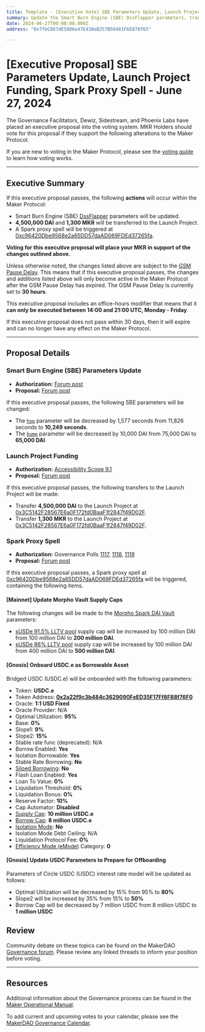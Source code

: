 ```yaml
---
title: Template - [Executive Vote] SBE Parameters Update, Launch Project Funding, Spark Proxy Spell - June 27, 2024
summary: Update the Smart Burn Engine (SBE) DssFlapper parameters, transfer funding to the Launch Project, and trigger a Spark proxy spell.
date: 2024-06-27T00:00:00.000Z
address: "0x7fbC867dE58D6e47E430eB257B50481F6E878f65"

---
```

# [Executive Proposal] SBE Parameters Update, Launch Project Funding, Spark Proxy Spell - June 27, 2024

The Governance Facilitators, Dewiz, Sidestream, and Phoenix Labs have placed an executive proposal into the voting system. MKR Holders should vote for this proposal if they support the following alterations to the Maker Protocol.

If you are new to voting in the Maker Protocol, please see the [voting guide](https://manual.makerdao.com/governance/voting-in-makerdao/on-chain-governance) to learn how voting works.

---

## Executive Summary

If this executive proposal passes, the following **actions** will occur within the Maker Protocol:

- Smart Burn Engine (SBE) [DssFlapper](https://mips.makerdao.com/mips/details/MIP104#9-1-3) parameters will be updated.
- **4,500,000 DAI** and **1,300 MKR** will be transferred to the Launch Project.
- A Spark proxy spell will be triggered at [0xc96420Dbe9568e2a65DD57daAD069FDEd37265fa](https://etherscan.io/address/0xc96420Dbe9568e2a65DD57daAD069FDEd37265fa).

**Voting for this executive proposal will place your MKR in support of the changes outlined above.**

Unless otherwise noted, the changes listed above are subject to the [GSM Pause Delay](https://manual.makerdao.com/parameter-index/core/param-gsm-pause-delay). This means that if this executive proposal passes, the changes and additions listed above will only become active in the Maker Protocol after the GSM Pause Delay has expired. The GSM Pause Delay is currently set to **30 hours**.

This executive proposal includes an office-hours modifier that means that it **can only be executed between 14:00 and 21:00 UTC, Monday - Friday**.

If this executive proposal does not pass within 30 days, then it will expire and can no longer have any effect on the Maker Protocol.

---

## Proposal Details

### Smart Burn Engine (SBE) Parameters Update

- **Authorization:** [Forum post](https://forum.makerdao.com/t/smart-burn-engine-transaction-analysis-parameter-reconfiguration-update-8/24531/4)
- **Proposal:** [Forum post](https://forum.makerdao.com/t/smart-burn-engine-transaction-analysis-parameter-reconfiguration-update-8/24531)

If this executive proposal passes, the following SBE parameters will be changed:

- The [`hop`](https://mips.makerdao.com/mips/details/MIP104#9-1-3-1a) parameter will be decreased by 1,577 seconds from 11,826 seconds to **10,249 seconds**.
- The [`bump`](https://mips.makerdao.com/mips/details/MIP104#9-1-3-3a) parameter will be decreased by 10,000 DAI from 75,000 DAI to **65,000 DAI**.

### Launch Project Funding
  
- **Authorization:** [Accessibility Scope 9.1](https://mips.makerdao.com/mips/details/MIP108#9-1-launch-project-budget)
- **Proposal:** [Forum post](https://forum.makerdao.com/t/utilization-of-the-launch-project-under-the-accessibility-scope/21468/18)
  
If this executive proposal passes, the following transfers to the Launch Project will be made:
  
- Transfer **4,500,000 DAI** to the Launch Project at [0x3C5142F28567E6a0F172fd0BaaF1f2847f49D02F](https://etherscan.io/address/0x3C5142F28567E6a0F172fd0BaaF1f2847f49D02F).
- Transfer **1,300 MKR** to the Launch Project at [0x3C5142F28567E6a0F172fd0BaaF1f2847f49D02F](https://etherscan.io/address/0x3C5142F28567E6a0F172fd0BaaF1f2847f49D02F).
  
### Spark Proxy Spell
  
- **Authorization:** Governance Polls [1117](https://vote.makerdao.com/polling/QmdQYTQe), [1118](https://vote.makerdao.com/polling/QmU6KSGc), [1119](https://vote.makerdao.com/polling/QmQv9zQR)
- **Proposal:** [Forum post](https://forum.makerdao.com/t/jun-12-2024-proposed-changes-to-sparklend-for-upcoming-spell/24489)
  
If this executive proposal passes, a Spark proxy spell at [0xc96420Dbe9568e2a65DD57daAD069FDEd37265fa](https://etherscan.io/address/0xc96420Dbe9568e2a65DD57daAD069FDEd37265fa) will be triggered, containing the following items.
  
#### [Mainnet] Update Morpho Vault Supply Caps
  
The following changes will be made to the [Morpho Spark DAI Vault](https://morpho.blockanalitica.com/ethereum/metamorpho/vaults/0x73e65dbd630f90604062f6e02fab9138e713edd9) parameters:
  
- [sUSDe 91.5% LLTV pool](https://morpho.blockanalitica.com/ethereum/markets/1247f1c237eceae0602eab1470a5061a6dd8f734ba88c7cdc5d6109fb0026b28) supply cap will be increased by 100 million DAI from 100 million DAI to **200 million DAI**.
- [sUSDe 86% LLTV pool](https://morpho.blockanalitica.com/ethereum/markets/39d11026eae1c6ec02aa4c0910778664089cdd97c3fd23f68f7cd05e2e95af48) supply cap will be increased by 100 million DAI from 400 million DAI to **500 million DAI**.

#### [Gnosis] Onboard USDC.e as Borrowable Asset

Bridged USDC (USDC.e) will be onboarded with the following parameters:

- Token: **USDC.e**
- Token Address: **[0x2a22f9c3b484c3629090FeED35F17Ff8F88f76F0](https://gnosisscan.io/token/0x2a22f9c3b484c3629090feed35f17ff8f88f76f0)**
- Oracle: **1:1 USD Fixed**
- Oracle Provider: N/A
- Optimal Utilization: **95%**
- Base: **0%**
- Slope1: **9%**
- Slope2: **15%**
- Stable rate func (deprecated): N/A
- Borrow Enabled: **Yes**
- Isolation Borrowable: **Yes**
- Stable Rate Borrowing: **No**
- [Siloed Borrowing](https://docs.spark.fi/defi-infrastructure/sparklend#siloed-borrowing): **No**
- Flash Loan Enabled: **Yes**
- Loan To Value: **0%**
- Liquidation Threshold: **0%**
- Liquidation Bonus: **0%**
- Reserve Factor: **10%**
- Cap Automator: **Disabled**
- [Supply Cap](https://docs.spark.fi/defi-infrastructure/sparklend#supply-and-borrow-caps): **10 million USDC.e**
- [Borrow Cap](https://docs.spark.fi/defi-infrastructure/sparklend#supply-and-borrow-caps): **8 million USDC.e**
- [Isolation Mode](https://devs.spark.fi/sparklend/features/isolation-mode): **No**
- Isolation Mode Debt Ceiling: N/A
- Liquidation Protocol Fee: **0%**
- [Efficiency Mode (eMode)](https://docs.spark.fi/defi-infrastructure/sparklend#efficiency-mode-emode) Category: **0**

#### [Gnosis] Update USDC Parameters to Prepare for Offboarding

Parameters of Circle USDC (USDC) interest rate model will be updated as follows:

- Optimal Utilization will be decreased by 15% from 95% to **80%**
- Slope2 will be increased by 35% from 15% to **50%**
- Borrow Cap will be decreased by 7 million USDC from 8 million USDC to **1 million USDC**

## Review

Community debate on these topics can be found on the MakerDAO [Governance forum](https://forum.makerdao.com/). Please review any linked threads to inform your position before voting.

---

## Resources

Additional information about the Governance process can be found in the [Maker Operational Manual](https://manual.makerdao.com).

To add current and upcoming votes to your calendar, please see the [MakerDAO Governance Calendar](https://manual.makerdao.com/makerdao/calendars/governance-calendar).
